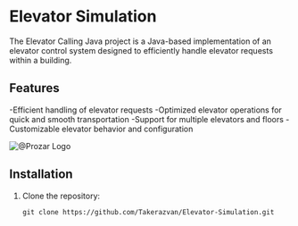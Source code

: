 # Elevator Simulation

The Elevator Calling Java project is a Java-based implementation of an elevator control system designed to efficiently handle elevator requests within a building.

## Features
-Efficient handling of elevator requests
-Optimized elevator operations for quick and smooth transportation
-Support for multiple elevators and floors
-Customizable elevator behavior and configuration

![@Prozar Logo](https://i.imgur.com/hdPD2VT.png)

## Installation

1. Clone the repository:

   ```shell
   git clone https://github.com/Takerazvan/Elevator-Simulation.git
   ```

